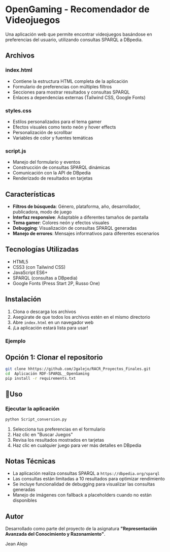 # OpenGaming - Recomendador de Videojuegos

Una aplicación web que permite encontrar videojuegos basándose en preferencias del usuario, utilizando consultas SPARQL a DBpedia.


## Archivos

### index.html
- Contiene la estructura HTML completa de la aplicación
- Formulario de preferencias con múltiples filtros
- Secciones para mostrar resultados y consultas SPARQL
- Enlaces a dependencias externas (Tailwind CSS, Google Fonts)

### styles.css
- Estilos personalizados para el tema gamer
- Efectos visuales como texto neón y hover effects
- Personalización de scrollbar
- Variables de color y fuentes temáticas

### script.js
- Manejo del formulario y eventos
- Construcción de consultas SPARQL dinámicas
- Comunicación con la API de DBpedia
- Renderizado de resultados en tarjetas

## Características

- **Filtros de búsqueda**: Género, plataforma, año, desarrollador, publicadora, modo de juego
- **Interfaz responsive**: Adaptable a diferentes tamaños de pantalla
- **Tema gamer**: Colores neón y efectos visuales
- **Debugging**: Visualización de consultas SPARQL generadas
- **Manejo de errores**: Mensajes informativos para diferentes escenarios

## Tecnologías Utilizadas

- HTML5
- CSS3 (con Tailwind CSS)
- JavaScript ES6+
- SPARQL (consultas a DBpedia)
- Google Fonts (Press Start 2P, Russo One)

## Instalación

1. Clona o descarga los archivos
2. Asegúrate de que todos los archivos estén en el mismo directorio
3. Abre `index.html` en un navegador web
4. ¡La aplicación estará lista para usar!

### Ejemplo
## Opción 1: Clonar el repositorio

```bash
git clone hhttps://github.com/Jgalejo/RACR_Proyectos_Finales.git
cd  Aplicación RDF-SPARQL__OpenGaming
pip install -r requirements.txt
```

## 🚀Uso

### Ejecutar la aplicación

```bash
python Script_conversion.py
```

1. Selecciona tus preferencias en el formulario
2. Haz clic en "Buscar Juegos"
3. Revisa los resultados mostrados en tarjetas
4. Haz clic en cualquier juego para ver más detalles en DBpedia

## Notas Técnicas

- La aplicación realiza consultas SPARQL a `https://dbpedia.org/sparql`
- Las consultas están limitadas a 10 resultados para optimizar rendimiento
- Se incluye funcionalidad de debugging para visualizar las consultas generadas
- Manejo de imágenes con fallback a placeholders cuando no están disponibles

## Autor
Desarrollado como parte del proyecto de la asignatura **"Representación Avanzada del Conocimiento y Razonamiento"**.

Jean Alejo